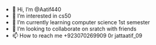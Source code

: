 - 👋 Hi, I’m @Aatif440
- 👀 I’m interested in cs50
- 🌱 I’m currently learning computer science 1st semester
- 💞️ I’m looking to collaborate on sratch with friends
- 📫 How to reach me +923070269909 0r jattaatif_09

<!---
Aatif440/Aatif440 is a ✨ special ✨ repository because its `README.md` (this file) appears on your GitHub profile.
You can click the Preview link to take a look at your changes.
--->
